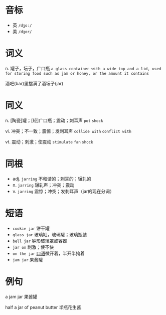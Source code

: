# 音标

- 英 `/dʒɑː/`
- 美 `/dʒɑr/`

# 词义

n. 罐子，坛子，广口瓶
`a glass container with a wide top and a lid, used for storing food such as jam or honey, or the amount it contains`



酒吧(bar)里摆满了酒坛子(jar)

# 同义

n. [陶瓷]罐；[轻]广口瓶；震动；刺耳声
`pot` `shock`

vi. 冲突；不一致；震惊；发刺耳声
`collide with` `conflict with`

vt. 震动；刺激；使震动
`stimulate` `fan` `shock`

# 同根

- adj. `jarring` 不和谐的；刺耳的；辗轧的
- n. `jarring` 辗轧声；冲突；震动
- v. `jarring` 震惊；冲突；发刺耳声（jar的现在分词）

# 短语

- `cookie jar` 饼干罐
- `glass jar` 玻璃缸，玻璃罐；玻璃瓶装
- `bell jar` 钟形玻璃罩或容器
- `jar on` 刺激；使不快
- `on the jar` [口语](门等)微开着，半开半掩着
- `jam jar` 果酱罐

# 例句

a jam jar
果酱罐

half a jar of peanut butter
半瓶花生酱


